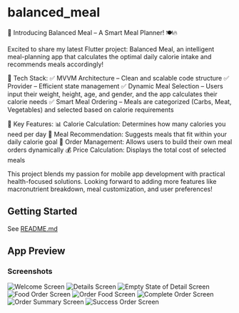 # balanced_meal

🚀 Introducing Balanced Meal – A Smart Meal Planner! 🍽️🔥

Excited to share my latest Flutter project: Balanced Meal, an intelligent meal-planning app that calculates the optimal daily calorie intake and recommends meals accordingly!

🔧 Tech Stack:
✅ MVVM Architecture – Clean and scalable code structure
✅ Provider – Efficient state management
✅ Dynamic Meal Selection – Users input their weight, height, age, and gender, and the app calculates their calorie needs
✅ Smart Meal Ordering – Meals are categorized (Carbs, Meat, Vegetables) and selected based on calorie requirements

🎯 Key Features:
📊 Calorie Calculation: Determines how many calories you need per day
🍛 Meal Recommendation: Suggests meals that fit within your daily calorie goal
🛒 Order Management: Allows users to build their own meal orders dynamically
💰 Price Calculation: Displays the total cost of selected meals

This project blends my passion for mobile app development with practical health-focused solutions. Looking forward to adding more features like macronutrient breakdown, meal customization, and user preferences!

## Getting Started

See [README.md](README.md)

## App Preview

### Screenshots

![Welcome Screen](assets/app_preview/welcome_screen.png)
![Details Screen](assets/app_preview/detail_screen.png)
![Empty State of Detail Screen](assets/app_preview/empty_state_of_detail_screen.png)
![Food Order Screen](assets/app_preview/food_order_screen.png)
![Order Food Screen](assets/app_preview/order_food_state.png)
![Complete Order Screen](assets/app_preview/complete_order.png)
![Order Summary Screen](assets/app_preview/order_summary_screen.png)
![Success Order Screen](assets/app_preview/success_order.png)